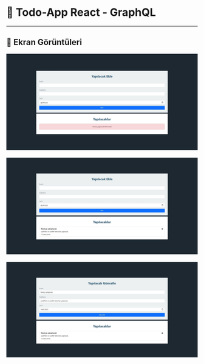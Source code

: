 # 📖 Todo-App React - GraphQL

<hr>

## 📸 Ekran Görüntüleri

![1](/client/public/1.jpg)
&nbsp;&nbsp;
![2](/client/public/2.jpg)
&nbsp;&nbsp;
![3](/client/public/3.jpg)

